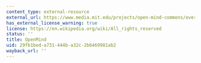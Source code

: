 ```yaml
---
content_type: external-resource
external_url: https://www.media.mit.edu/projects/open-mind-commons/overview/
has_external_license_warning: true
license: https://en.wikipedia.org/wiki/All_rights_reserved
status: ''
title: OpenMind
uid: 29fb1bed-a731-444b-a32c-2b6469981ab2
wayback_url: ''
---
```

